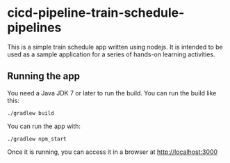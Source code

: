 # cicd-pipeline-train-schedule-pipelines

This is a simple train schedule app written using nodejs. It is intended to be used as a sample application for a series of hands-on learning activities.

## Running the app

You need a Java JDK 7 or later to run the build. You can run the build like this:

    ./gradlew build


You can run the app with:

    ./gradlew npm_start

Once it is running, you can access it in a browser at [http://localhost:3000](http://localhost:3000)
